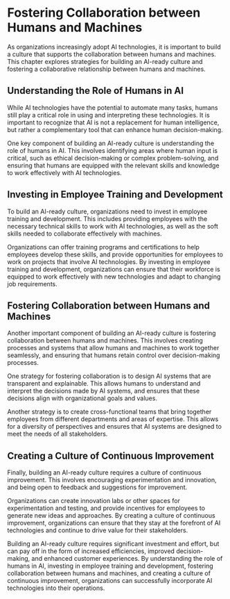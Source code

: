 Fostering Collaboration between Humans and Machines
============================================================================================

As organizations increasingly adopt AI technologies, it is important to build a culture that supports the collaboration between humans and machines. This chapter explores strategies for building an AI-ready culture and fostering a collaborative relationship between humans and machines.

Understanding the Role of Humans in AI
--------------------------------------

While AI technologies have the potential to automate many tasks, humans still play a critical role in using and interpreting these technologies. It is important to recognize that AI is not a replacement for human intelligence, but rather a complementary tool that can enhance human decision-making.

One key component of building an AI-ready culture is understanding the role of humans in AI. This involves identifying areas where human input is critical, such as ethical decision-making or complex problem-solving, and ensuring that humans are equipped with the relevant skills and knowledge to work effectively with AI technologies.

Investing in Employee Training and Development
----------------------------------------------

To build an AI-ready culture, organizations need to invest in employee training and development. This includes providing employees with the necessary technical skills to work with AI technologies, as well as the soft skills needed to collaborate effectively with machines.

Organizations can offer training programs and certifications to help employees develop these skills, and provide opportunities for employees to work on projects that involve AI technologies. By investing in employee training and development, organizations can ensure that their workforce is equipped to work effectively with new technologies and adapt to changing job requirements.

Fostering Collaboration between Humans and Machines
---------------------------------------------------

Another important component of building an AI-ready culture is fostering collaboration between humans and machines. This involves creating processes and systems that allow humans and machines to work together seamlessly, and ensuring that humans retain control over decision-making processes.

One strategy for fostering collaboration is to design AI systems that are transparent and explainable. This allows humans to understand and interpret the decisions made by AI systems, and ensures that these decisions align with organizational goals and values.

Another strategy is to create cross-functional teams that bring together employees from different departments and areas of expertise. This allows for a diversity of perspectives and ensures that AI systems are designed to meet the needs of all stakeholders.

Creating a Culture of Continuous Improvement
--------------------------------------------

Finally, building an AI-ready culture requires a culture of continuous improvement. This involves encouraging experimentation and innovation, and being open to feedback and suggestions for improvement.

Organizations can create innovation labs or other spaces for experimentation and testing, and provide incentives for employees to generate new ideas and approaches. By creating a culture of continuous improvement, organizations can ensure that they stay at the forefront of AI technologies and continue to drive value for their stakeholders.

Building an AI-ready culture requires significant investment and effort, but can pay off in the form of increased efficiencies, improved decision-making, and enhanced customer experiences. By understanding the role of humans in AI, investing in employee training and development, fostering collaboration between humans and machines, and creating a culture of continuous improvement, organizations can successfully incorporate AI technologies into their operations.
